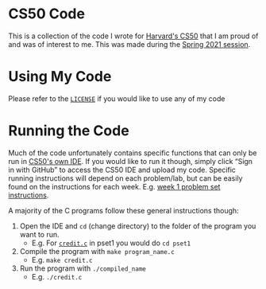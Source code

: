 # CS50 Code
This is a collection of the code I wrote for [Harvard's CS50](https://cs50.harvard.edu/) that I am proud of and was of interest to me. This was made during the [Spring 2021 session](https://cs50.harvard.edu/college/2021/spring/).

# Using My Code
Please refer to the [`LICENSE`](LICENSE) if you would like to use any of my code

# Running the Code
Much of the code unfortunately contains specific functions that can only be run in [CS50's own IDE](https://ide.cs50.io/). If you would like to run it though, simply click “Sign in with GitHub” to access the CS50 IDE and upload my code. Specific running instructions will depend on each problem/lab, but can be easily found on the instructions for each week. E.g. [week 1 problem set instructions](https://cs50.harvard.edu/college/2021/spring/psets/1/).

A majority of the C programs follow these general instructions though:
1. Open the IDE and `cd` (change directory) to the folder of the program you want to run.
    - E.g. For [`credit.c`](src/pset1/credit.c) in pset1 you would do `cd pset1`
2. Compile the program with `make program_name.c`
    - E.g. `make credit.c`
3. Run the program with `./compiled_name`
    - E.g. `./credit.c`
